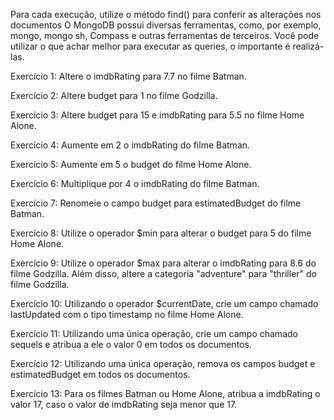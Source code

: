 Para cada execução, utilize o método find() para conferir as alterações nos documentos
O MongoDB possui diversas ferramentas, como, por exemplo, mongo, mongo sh, Compass e outras ferramentas de terceiros. Você pode utilizar o que achar melhor para executar as queries, o importante é realizá-las.

Exercício 1: Altere o imdbRating para 7.7 no filme Batman.

Exercício 2: Altere budget para 1 no filme Godzilla.

Exercício 3: Altere budget para 15 e imdbRating para 5.5 no filme Home Alone.

Exercício 4: Aumente em 2 o imdbRating do filme Batman.

Exercício 5: Aumente em 5 o budget do filme Home Alone.

Exercício 6: Multiplique por 4 o imdbRating do filme Batman.

Exercício 7: Renomeie o campo budget para estimatedBudget do filme Batman.

Exercício 8: Utilize o operador $min para alterar o budget para 5 do filme Home Alone.

Exercício 9: Utilize o operador $max para alterar o imdbRating para 8.6 do filme Godzilla. Além disso, altere a categoria "adventure" para "thriller" do filme Godzilla.

Exercício 10: Utilizando o operador $currentDate, crie um campo chamado lastUpdated com o tipo timestamp no filme Home Alone.

Exercício 11: Utilizando uma única operação, crie um campo chamado sequels e atribua a ele o valor 0 em todos os documentos.

Exercício 12: Utilizando uma única operação, remova os campos budget e estimatedBudget em todos os documentos.

Exercício 13: Para os filmes Batman ou Home Alone, atribua a imdbRating o valor 17, caso o valor de imdbRating seja menor que 17.
